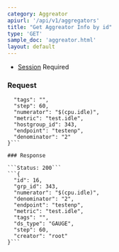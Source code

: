 ```yaml
---
category: Aggreator
apiurl: '/api/v1/aggregators'
title: "Get Aggreator Info by id"
type: 'GET'
sample_doc: 'aggreator.html'
layout: default
---
```


* [Session](#/authentication) Required

### Request

```{
  "tags": "",
  "step": 60,
  "numerator": "$(cpu.idle)",
  "metric": "test.idle",
  "hostgroup_id": 343,
  "endpoint": "testenp",
  "denominator": "2"
}```

### Response

```Status: 200```
```{
  "id": 16,
  "grp_id": 343,
  "numerator": "$(cpu.idle)",
  "denominator": "2",
  "endpoint": "testenp",
  "metric": "test.idle",
  "tags": "",
  "ds_type": "GAUGE",
  "step": 60,
  "creator": "root"
}```
